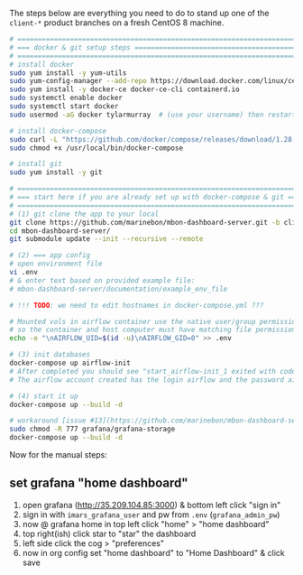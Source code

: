 The steps below are everything you need to do to stand up one of the `client-*` product branches on a fresh CentOS 8 machine.

```bash
# ====================================================================================
# === docker & git setup steps =======================================================
# ====================================================================================
# install docker
sudo yum install -y yum-utils
sudo yum-config-manager --add-repo https://download.docker.com/linux/centos/docker-ce.repo
sudo yum install -y docker-ce docker-ce-cli containerd.io
sudo systemctl enable docker
sudo systemctl start docker
sudo usermod -aG docker tylarmurray  # (use your username) then restart session to reload groups

# install docker-compose
sudo curl -L "https://github.com/docker/compose/releases/download/1.28.5/docker-compose-$(uname -s)-$(uname -m)" -o /usr/local/bin/docker-compose
sudo chmod +x /usr/local/bin/docker-compose

# install git
sudo yum install -y git

# ====================================================================================
# === start here if you are already set up with docker-compose & git =================
# ====================================================================================
# (1) git clone the app to your local
git clone https://github.com/marinebon/mbon-dashboard-server.git -b client-fwc3
cd mbon-dashboard-server/
git submodule update --init --recursive --remote

# (2) === app config
# open environment file
vi .env  
# & enter text based on provided example file:
# mbon-dashboard-server/documentation/example_env_file

# !!! TODO: we need to edit hostnames in docker-compose.yml ???

# Mounted vols in airflow container use the native user/group permissions,
# so the container and host computer must have matching file permissions
echo -e "\nAIRFLOW_UID=$(id -u)\nAIRFLOW_GID=0" >> .env

# (3) init databases
docker-compose up airflow-init
# After completed you should see "start_airflow-init_1 exited with code 0".
# The airflow account created has the login airflow and the password airflow.

# (4) start it up
docker-compose up --build -d

# workaround [issue #13](https://github.com/marinebon/mbon-dashboard-server/issues/13)
sudo chmod -R 777 grafana/grafana-storage
docker-compose up --build -d
```

Now for the manual steps:

## set grafana "home dashboard"
1. open grafana (http://35.209.104.85:3000) & bottom left click "sign in"
2. sign in with `imars_grafana_user` and pw from `.env` (`grafana_admin_pw`)
3. now @ grafana home in top left click "home" > "home dashboard"
4. top right(ish) click star to "star" the dashboard
5. left side click the cog > "preferences" 
6. now in org config set "home dashboard" to "Home Dashboard" & click save 
